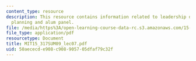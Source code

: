 ```yaml
---
content_type: resource
description: This resource contains information related to leadership development
  planning and alum panel.
file: /media/https%3A/open-learning-course-data-rc.s3.amazonaws.com/15-317-organizational-leadership-and-change-summer-2009/50aececde908c908905705dfaf79c32f_MIT15_317SUM09_lec07.pdf
file_type: application/pdf
resourcetype: Document
title: MIT15_317SUM09_lec07.pdf
uid: 50aececd-e908-c908-9057-05dfaf79c32f
---
```

